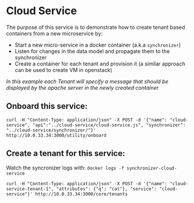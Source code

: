 # Cloud Service


The purpose of this service is to demonstrate how to create tenant based containers from a new microservice by:

- Start a new micro-service in a docker container (a.k.a `synchronizer`)
- Listen for changes in the data model and propagate them to the synchronizer
- Create a container for each tenant and provision it (a similar approach can be used to create VM in openstack)

_In this example each Tenant will specify a message that should be displayed by the apache server in the newly created container_

## Onboard this service:

```
curl -H "Content-Type: application/json" -X POST -d '{"name": "cloud-service", "api":"../cloud-service/cloud-service.js", "synchronizer": "../cloud-service/synchronizer/"}' http://10.0.33.34:3000/utility/onboard
```

## Create a tenant for this service:

Watch the syncronizer logs with: `docker logs -f synchronizer-cloud-service`

```
curl -H "Content-Type: application/json" -X POST -d '{"name": "cloud-service-tenant-1", "attributes": {"q": "cat"}, "service": "cloud-service"}' http://10.0.33.34:3000/core/tenants
```